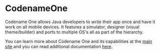 # CodenameOne
Codename One allows Java developers to write their app once and have it work on all mobile devices. 
It features a simulator, designer (visual theme/builder) and ports to multiple OS's all as part of the hierarchy.

You can learn more about Codename One and its capabilities at the [main site](www.codenameone.com) and you can read 
additional documentation [here](www.codenameone.com/getting-started.html).
